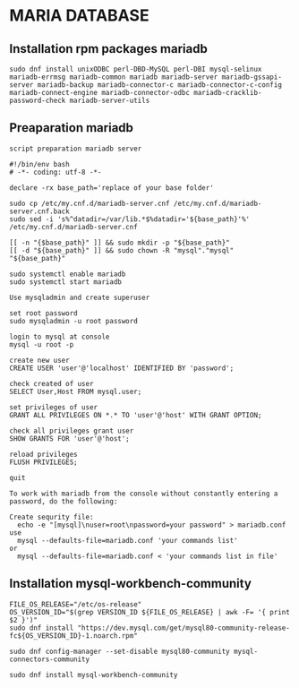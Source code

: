 # MARIA DATABASE

## Installation rpm packages mariadb

    sudo dnf install unixODBC perl-DBD-MySQL perl-DBI mysql-selinux mariadb-errmsg mariadb-common mariadb mariadb-server mariadb-gssapi-server mariadb-backup mariadb-connector-c mariadb-connector-c-config mariadb-connect-engine mariadb-connector-odbc mariadb-cracklib-password-check mariadb-server-utils

## Preaparation mariadb

`script preparation mariadb server`

    #!/bin/env bash
    # -*- coding: utf-8 -*-

    declare -rx base_path='replace of your base folder'

    sudo cp /etc/my.cnf.d/mariadb-server.cnf /etc/my.cnf.d/mariadb-server.cnf.back
    sudo sed -i 's%^datadir=/var/lib.*$%datadir='${base_path}'%' /etc/my.cnf.d/mariadb-server.cnf

    [[ -n "{$base_path}" ]] && sudo mkdir -p "${base_path}"
    [[ -d "${base_path}" ]] && sudo chown -R "mysql"."mysql" "${base_path}"

    sudo systemctl enable mariadb
    sudo systemctl start mariadb

`Use mysqladmin and create superuser`

    set root password
    sudo mysqladmin -u root password

    login to mysql at console
    mysql -u root -p

    create new user
    CREATE USER 'user'@'localhost' IDENTIFIED BY 'password';

    check created of user
    SELECT User,Host FROM mysql.user;

    set privileges of user
    GRANT ALL PRIVILEGES ON *.* TO 'user'@'host' WITH GRANT OPTION;

    check all privileges grant user
    SHOW GRANTS FOR 'user'@'host';

    reload privileges
    FLUSH PRIVILEGES;

    quit

`To work with mariadb from the console without constantly entering a password, do the following:`

    Create sequrity file:
      echo -e "[mysql]\nuser=root\npassword=your password" > mariadb.conf
    use
      mysql --defaults-file=mariadb.conf 'your commands list'
    or
      mysql --defaults-file=mariadb.conf < 'your commands list in file'

## Installation mysql-workbench-community

    FILE_OS_RELEASE="/etc/os-release"
    OS_VERSION_ID="$(grep VERSION_ID ${FILE_OS_RELEASE} | awk -F= '{ print $2 }')"
    sudo dnf install "https://dev.mysql.com/get/mysql80-community-release-fc${OS_VERSION_ID}-1.noarch.rpm"

    sudo dnf config-manager --set-disable mysql80-community mysql-connectors-community

    sudo dnf install mysql-workbench-community

